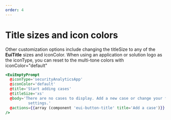 ```yaml
---
order: 4
---
```


# Title sizes and icon colors

<EuiText>
 Other customization options include changing the <EuiCode>titleSize</EuiCode> to any of the <strong>EuiTitle</strong> sizes and <EuiCode>iconColor</EuiCode>. When using an application or solution logo as the <EuiCode>iconType</EuiCode>, you can reset to the multi-tone colors with <EuiCode>iconColor="default"</EuiCode>
</EuiText>

```hbs template
<EuiEmptyPrompt
  @iconType='securityAnalyticsApp'
  @iconColor='default'
  @title='Start adding cases'
  @titleSize='xs'
  @body='There are no cases to display. Add a new case or change your filter
          settings.'
  @actions={{array (component 'eui-button-title' title='Add a case')}}
/>
```
